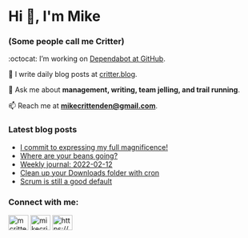 # Hi 👋, I'm Mike
### (Some people call me Critter)

:octocat: I’m working on [Dependabot at GitHub](https://github.com/features/security).

📝 I write daily blog posts at [critter.blog](https://critter.blog).

💬 Ask me about **management, writing, team jelling, and trail running**.

📫 Reach me at **mikecrittenden@gmail.com**.

### Latest blog posts
<!-- BLOG-POST-LIST:START -->
- [I commit to expressing my full magnificence!](https://critter.blog/2023/02/14/i-commit-to-expressing-my-full-magnificence/)
- [Where are your beans going?](https://critter.blog/2023/02/13/where-are-your-beans-going/)
- [Weekly journal: 2022-02-12](https://critter.blog/2023/02/12/weekly-journal-2022-02-12/)
- [Clean up your Downloads folder with cron](https://critter.blog/2023/02/10/clean-up-your-downloads-folder-with-cron/)
- [Scrum is still a good default](https://critter.blog/2023/02/09/scrum-is-still-a-good-default/)
<!-- BLOG-POST-LIST:END -->

<h3 align="left">Connect with me:</h3>
<p align="left">
<a href="https://twitter.com/mcrittenden" target="blank"><img align="center" src="https://raw.githubusercontent.com/rahuldkjain/github-profile-readme-generator/master/src/images/icons/Social/twitter.svg" alt="mcrittenden" height="30" width="40" /></a>
<a href="https://linkedin.com/in/mikecrittenden" target="blank"><img align="center" src="https://raw.githubusercontent.com/rahuldkjain/github-profile-readme-generator/master/src/images/icons/Social/linked-in-alt.svg" alt="mikecrittenden" height="30" width="40" /></a>
<a href="https://critter.blog/feed/" target="blank"><img align="center" src="https://raw.githubusercontent.com/rahuldkjain/github-profile-readme-generator/master/src/images/icons/Social/rss.svg" alt="https://critter.blog/feed/" height="30" width="40" /></a>
</p>

